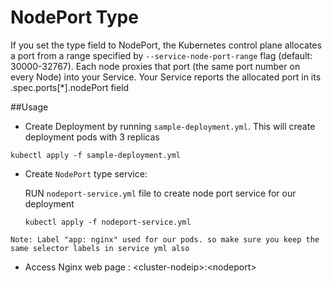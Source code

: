 # NodePort Type

If you set the type field to NodePort, the Kubernetes control plane allocates a port from a range specified by `--service-node-port-range` flag (default: 30000-32767). Each node proxies that port (the same port number on every Node) into your Service. Your Service reports the allocated port in its .spec.ports[*].nodePort field


##Usage
- Create Deployment by running `sample-deployment.yml`. This will create deployment pods with 3 replicas 

```
kubectl apply -f sample-deployment.yml
```

- Create `NodePort` type service:

    RUN `nodeport-service.yml` file to create node port service for our deployment
  
    ``` 
    kubectl apply -f nodeport-service.yml
    ```
  
`
Note: Label "app: nginx" used for our pods. so make sure you keep the same selector labels in service yml also
`
- Access Nginx web page :
 \<cluster-nodeip\>:\<nodeport\>
